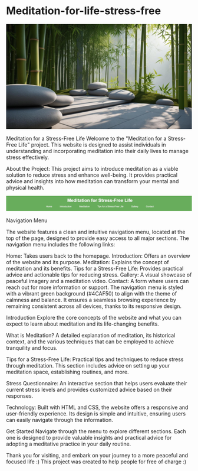 # Meditation-for-life-stress-free


![Bamboo-nature](assets/images/main-picture.jpg)


Meditation for a Stress-Free Life
Welcome to the "Meditation for a Stress-Free Life" project. This website is designed to assist individuals in understanding and incorporating meditation into their daily lives to manage stress effectively.

About the Project: 
This project aims to introduce meditation as a viable solution to reduce stress and enhance well-being. It provides practical advice and insights into how meditation can transform your mental and physical health.

![Navigation Bar](docs/readme_images/nav-bar.jpg)

Navigation Menu

The website features a clean and intuitive navigation menu, located at the top of the page, designed to provide easy access to all major sections. The navigation menu includes the following links:

Home: Takes users back to the homepage.
Introduction: Offers an overview of the website and its purpose.
Meditation: Explains the concept of meditation and its benefits.
Tips for a Stress-Free Life: Provides practical advice and actionable tips for reducing stress.
Gallery: A visual showcase of peaceful imagery and a meditation video.
Contact: A form where users can reach out for more information or support.
The navigation menu is styled with a vibrant green background (#4CAF50) to align with the theme of calmness and balance. It ensures a seamless browsing experience by remaining consistent across all devices, thanks to its responsive design.




Introduction
Explore the core concepts of the website and what you can expect to learn about meditation and its life-changing benefits.

What is Meditation?
A detailed explanation of meditation, its historical context, and the various techniques that can be employed to achieve tranquility and focus.

Tips for a Stress-Free Life:
Practical tips and techniques to reduce stress through meditation. This section includes advice on setting up your meditation space, establishing routines, and more.

Stress Questionnaire:
An interactive section that helps users evaluate their current stress levels and provides customized advice based on their responses.

Technology:
Built with HTML and CSS, the website offers a responsive and user-friendly experience. Its design is simple and intuitive, ensuring users can easily navigate through the information.

Get Started
Navigate through the menu to explore different sections. Each one is designed to provide valuable insights and practical advice for adopting a meditative practice in your daily routine.

Thank you for visiting, and embark on your journey to a more peaceful and focused life :) This project was created to help people for free of charge :)

